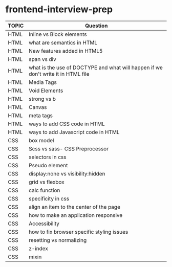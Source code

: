 # frontend-interview-prep


|TOPIC|Question|
|-----|---|
|HTML|Inline vs Block elements|
|HTML|what are semantics in HTML|
|HTML|New features added in HTML5|
|HTML|span vs div|
|HTML|what is the use of DOCTYPE and what will happen if we don't write it in HTML file|
|HTML|Media Tags|
|HTML|Void Elements|
|HTML|strong vs b|
|HTML|Canvas|
|HTML|meta tags|
|HTML|ways to add CSS code in HTML|
|HTML|ways to add Javascript code in HTML|
|CSS|box model|
|CSS|Scss vs sass- CSS Preprocessor|
|CSS|selectors in css|
|CSS|Pseudo element|
|CSS|display:none vs visibility:hidden|
|CSS|grid vs flexbox|
|CSS|calc function|
|CSS|specificity in css|
|CSS|align an item to the center of the page|
|CSS|how to make an application responsive|
|CSS|Accessibility|
|CSS|how to fix browser specific styling issues|
|CSS|resetting vs normalizing|
|CSS|z-index|
|CSS|mixin|
